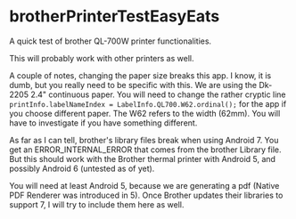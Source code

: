 # brotherPrinterTestEasyEats
A quick test of brother QL-700W printer functionalities.

This will probably work with other printers as well. 

A couple of notes, changing the paper size breaks this app. I know, it is
dumb, but you really need to be specific with this. We are using the Dk-2205 2.4" continuous paper. You will need to change the
rather cryptic line `printInfo.labelNameIndex = LabelInfo.QL700.W62.ordinal();` for the app if you choose different paper. The
W62 refers to the width (62mm). You will have to investigate if you have something different.

As far as I can tell, brother's library files break when using Android 7. You get an ERROR_INTERNAL_ERROR that comes from the brother
Library file. But this should work with the Brother thermal printer with Android 5, and possibly Android 6 (untested as of yet).

You will need at least Android 5, because we are generating a pdf (Native PDF Renderer was introduced in 5). Once Brother updates
their libraries to support 7, I will try to include them here as well.
